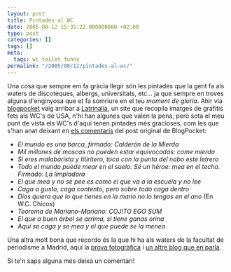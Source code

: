 ```yaml
---
layout: post
title: Pintades al WC
date: 2005-08-12 15:35:22.000000000 +02:00
type: post
categories: []
tags: []
meta:
  tags: wc toilet funny
permalink: "/2005/08/12/pintades-al-wc/"
---
```

Una cosa que sempre em fa gràcia llegir són les pintades que la gent fa als waters de discoteques, albergs, universitats, etc... ja que sempre en troves alguna d'enginyosa que et fa somriure en el teu _moment de gloria_. Ahir via [blogpocket](http://www.blogpocket.com/blog/?p=2395) vaig arribar a [Latrinalia](http://www.latrinalia.org/), un site que recopila imatges de grafitis fets als WC's de USA, n'hi han algunes que valen la pena, però sota el meu punt de vista els WC's d'aquí tenen pintades més gracioses, com les que s'han anat deixant en [els comentaris](http://www.blogpocket.com/2005/08/10/galeria-de-graffitis-en-cuartos-de-bano/#comments) del post original de BlogPocket:

- <cite>El mundo es una barca, firmado: Calderón de la Mierda</cite>
- <cite>Mil millones de moscas no pueden estar equivocadas: come mierda</cite>
- <cite>Si eres malabarista y titiritero, toca con la punta del nabo este letrero</cite>
- <cite>Todo el mundo puede mear en el suelo. Sé un héroe: mea en el techo. Firmado: La limpiadora</cite>
- <cite>El que mea y no se pee es como el que va a la escuela y no lee</cite>
- <cite>Caga a gusto, caga contento, pero sobre todo caga dentro</cite>
- <cite>Dios quiera que lo que tienes en la mano no lo tengas en el ano</cite> (En W.C. Chicos)
- <cite>Teorema de Mariano-Mariano: COJITO EGO SUM</cite>
- <cite>El que a buen árbol se arrima, si tiene ganas orina</cite>
- <cite>Aquí se caga y se mea y el que puede se la menea</cite>

Una altra molt bona que recordo és la que hi ha als waters de la facultat de periodisme a Madrid, aquí la [prova fotogràfica](http://www.livejournal.com/users/petezin/21356.html) i [un altre blog que en parla](http://blogs.ya.com/eltallerdepertegaz/c_7.htm).

Si te'n saps alguna més deixa un comentari!

